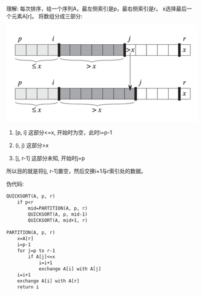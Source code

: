 #

理解: 
每次排序，给一个序列A，最左侧索引是p，最右侧索引是r。
x选择最后一个元素A[r]。
将数组分成三部分:

![quick sort](./static/qs_1.png)

1. [p, i] 这部分<=x, 开始时为空，此时i=p-1

2. (i, j) 这部分>x

3. [j, r-1] 这部分未知, 开始时j=p

所以目的就是将[j, r-1]置空，然后交换i+1与r索引处的数据。

伪代码:
```
QUICKSORT(A, p, r)
    if p<r
        mid=PARTITION(A, p, r)
        QUICKSORT(A, p, mid-1)
        QUICKSORT(A, mid+1, r)

PARTITION(A, p, r)
    x=A[r]
    i=p-1
    for j=p to r-1
        if A[j]<=x
            i=i+1
            exchange A[i] with A[j]
    i=i+1
    exchange A[i] with A[r]
    return i

```

